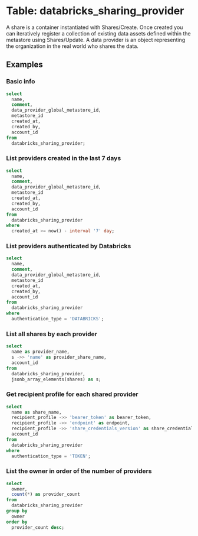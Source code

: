 # Table: databricks_sharing_provider

A share is a container instantiated with Shares/Create. Once created you can iteratively register a collection of existing data assets defined within the metastore using Shares/Update. A data provider is an object representing the organization in the real world who shares the data.

## Examples

### Basic info

```sql
select
  name,
  comment,
  data_provider_global_metastore_id,
  metastore_id
  created_at,
  created_by,
  account_id
from
  databricks_sharing_provider;
```

### List providers created in the last 7 days

```sql
select
  name,
  comment,
  data_provider_global_metastore_id,
  metastore_id
  created_at,
  created_by,
  account_id
from
  databricks_sharing_provider
where
  created_at >= now() - interval '7' day;
```

### List providers authenticated by Databricks

```sql
select
  name,
  comment,
  data_provider_global_metastore_id,
  metastore_id
  created_at,
  created_by,
  account_id
from
  databricks_sharing_provider
where
  authentication_type = 'DATABRICKS';
```

### List all shares by each provider

```sql
select
  name as provider_name,
  s ->> 'name' as provider_share_name,
  account_id
from
  databricks_sharing_provider,
  jsonb_array_elements(shares) as s;
```

### Get recipient profile for each shared provider

```sql
select
  name as share_name,
  recipient_profile ->> 'bearer_token' as bearer_token,
  recipient_profile ->> 'endpoint' as endpoint,
  recipient_profile ->> 'share_credentials_version' as share_credentials_version,
  account_id
from
  databricks_sharing_provider
where
  authentication_type = 'TOKEN';
```

### List the owner in order of the number of providers

```sql
select
  owner,
  count(*) as provider_count
from
  databricks_sharing_provider
group by
  owner
order by
  provider_count desc;
```